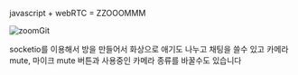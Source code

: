javascript + webRTC = ZZOOOMMM

![zoomGit](https://user-images.githubusercontent.com/75124028/169678892-2015ca3f-32d9-409e-b9ce-a34ed3432f41.gif)


socketio를 이용해서 방을 만들어서 화상으로 애기도 나누고 채팅을 쓸수 있고 카메라 mute, 마이크 mute 버튼과 사용중인 카메라 종류를 바꿀수도 있습니다


